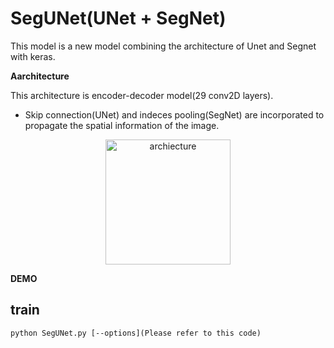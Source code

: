 # SegUNet(UNet + SegNet)
This model is a new model combining the architecture of Unet and Segnet with keras.

**Aarchitecture**

This architecture is encoder-decoder model(29 conv2D layers).
- Skip connection(UNet) and indeces pooling(SegNet) are incorporated to propagate the spatial information of the image.


<div align="center">
<img src=https://user-images.githubusercontent.com/27678705/32180433-4ca5d2be-bdd5-11e7-83d1-0459131076d1.png title="archiecture" width="200px">
</div>


**DEMO**

## train

`python SegUNet.py [--options](Please refer to this code)`
